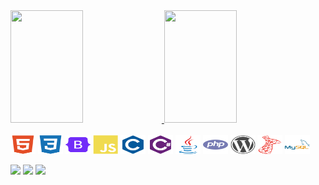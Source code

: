 <div>
  <a href="https://www.linkedin.com/in/gianluca-dias-de-micheli/" target="_blank">
  <img height="180em" width="48%" margin-left="4%" src="https://github-readme-stats.vercel.app/api?username=GianlucaDeMicheli&show_icons=true&theme=tokyonight&include_all_commits=true&count_private=true" target="_blank"/>
  <img height="180em" width="48%" src="https://github-readme-stats.vercel.app/api/top-langs/?username=GianlucaDeMicheli&layout=compact&langs_count=7&theme=tokyonight" target="_blank"/>
 </a>
</div>
<div style="display: inline_block"><br>
  <img align="center" alt="Html5" height="30" width="40" src="https://github.com/devicons/devicon/blob/master/icons/html5/html5-plain.svg">
  <img align="center" alt="CSS" height="30" width="40" src="https://github.com/devicons/devicon/blob/master/icons/css3/css3-plain.svg">
  <img align="center" alt="Bootstrap" height="30" width="40" src="https://github.com/devicons/devicon/blob/master/icons/bootstrap/bootstrap-plain.svg">
  <img align="center" alt="JavaScript" height="30" width="40" src="https://raw.githubusercontent.com/devicons/devicon/master/icons/javascript/javascript-plain.svg">
  <img align="center" alt="C" height="30" width="40" src="https://github.com/devicons/devicon/blob/master/icons/c/c-plain.svg">
  <img align="center" alt="C#" height="30" width="40" src="https://github.com/devicons/devicon/blob/master/icons/csharp/csharp-plain.svg">
  <img align="center" alt="Java" height="30" width="40" src="https://github.com/devicons/devicon/blob/master/icons/java/java-original.svg">
  <img align="center" alt="PHP" height="30" width="40" src="https://github.com/devicons/devicon/blob/master/icons/php/php-plain.svg">
  <img align="center" alt="WordPress" height="30" width="40" src="https://github.com/devicons/devicon/blob/master/icons/wordpress/wordpress-plain.svg">
  <img align="center" alt="SQL Server" height="30" width="40" src="https://github.com/devicons/devicon/blob/master/icons/microsoftsqlserver/microsoftsqlserver-plain.svg">
  <img align="center" alt="MySQL" height="30" width="40" src="https://github.com/devicons/devicon/blob/master/icons/mysql/mysql-original-wordmark.svg">
</div>
<br>
<div> 
  <a href="https://www.linkedin.com/in/gianluca-dias-de-micheli/" target="_blank"><img src="https://img.shields.io/badge/-LinkedIn-blue?style=for-the-badge&logo=linkedin&logoColor=white" target="_blank"></a> 
  <a href = "mailto:de.micheli.gianluca@gmail.com" margin-left="4px"><img src="https://img.shields.io/badge/-Gmail-red?style=for-the-badge&logo=gmail&logoColor=white" target="_blank"></a>
 <a href="https://www.figma.com/@gianluca_15" target="_blank"><img src="https://img.shields.io/badge/-Figma-blueviolet?style=for-the-badge&logo=figma&logoColor=white" target="_blank"></a>
</div>
